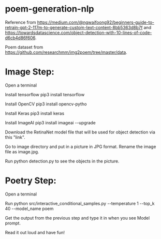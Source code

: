 # poem-generation-nlp

Reference from https://medium.com/@ngwaifoong92/beginners-guide-to-retrain-gpt-2-117m-to-generate-custom-text-content-8bb5363d8b7f and https://towardsdatascience.com/object-detection-with-10-lines-of-code-d6cb4d86f606.

Poem dataset from https://github.com/researchmm/img2poem/tree/master/data.

# Image Step:
  Open a terminal
  
  Install tensorflow pip3 install tensorflow
  
  Install OpenCV pip3 install opencv-pytho
  
  Install Keras pip3 install keras
  
  Install ImageAI pip3 install imageai --upgrade
  
  Download the RetinaNet model file that will be used for object detection via this "link".
  
  Go to image directory and put in a picture in JPG format. Rename the image file as image.jpg.
  
  Run python detection.py to see the objects in the picture.

# Poetry Step:
  Open a terminal
  
  Run python src/interactive_conditional_samples.py --temperature 1 --top_k 40 --model_name poem
  
  Get the output from the previous step and type it in when you see Model prompt.
  
  Read it out loud and have fun!
